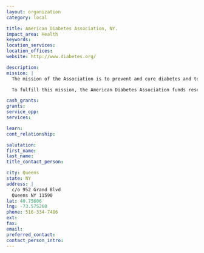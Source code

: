 ```yaml
---
layout: organization
category: local

title: American Diabetes Association, NY.
impact_area: Health
keywords: 
location_services: 
location_offices: 
website: http://www.diabetes.org/

description: 
mission: |
  The mission of the Association is to prevent and cure diabetes and to improve the lives of all people affected by diabetes.

  To fulfill this mission, the American Diabetes Association funds research </diabetes-research/research-home.jsp>, publishes scientific findings, provides information </about-diabetes.jsp> and other services to people with diabetes, their families, health professionals </for-health-professionals-and-scientists/professionals.jsp> and the public. The Association is also actively involved in advocating </advocacy-and-legalresources/advocacy.jsp> for scientific research and for the rights of people with diabetes.

cash_grants: 
grants: 
service_opp: 
services: 

learn: 
cont_relationship: 

salutation: 
first_name: 
last_name: 
title_contact_person: 

city: Queens
state: NY
address: |
  c/o 952 Grand Blvd     
  Queens NY 11590
lat: 40.75606
lng: -73.575268
phone: 516-334-7486
ext: 
fax: 
email: 
preferred_contact: 
contact_person_intro: 
---
```

